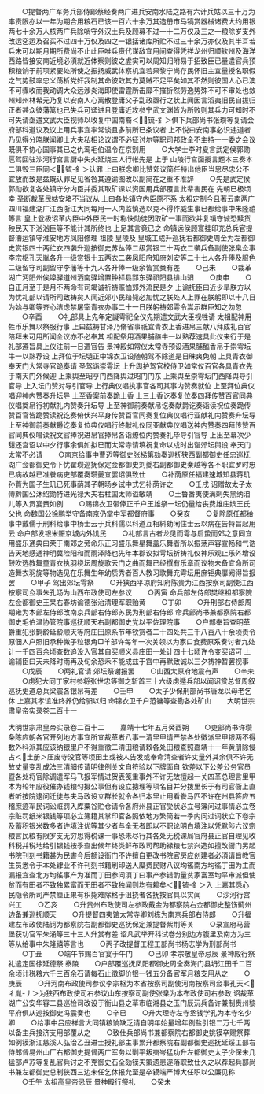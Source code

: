 <!-- { "loadSidebar": true } -->
　　○提督两广军务兵部侍郎蔡经奏两广进兵安南水陆之路有六计兵姑以三十万为率责限亦以一年为期合用粮石已该一百六十余万其造册市马犒赏器械诸费大约用银两七十余万人核两广兵除哨守外汉土兵及顾募不过一十二万仅及三之一粮除岁支外改运穵运及召买不过四十万仅及四之一银括诸库所贮不过三十余万亦仅及其半耳若兵未可以期月期所费尚不止此臣唯兵赉代谋敌宜用间查得凭祥龙州归顺钦州及海洋西路皆接安南近境必湏就近体察则彼之虗实可以周知归附易于招致臣已量遣官兵预积粮饷于前项紧要处所使之振扬威武体察机宜若果黎宁尚存民怀旧主宜量授名职假之气势鼓率忠义荡析党奸我制其命彼效其力莫贼不足平矣如其不然则彼国人心已澳不可骤收而我动调大众远涉炎海即使雷霆所击靡不摧折然劳逸势殊不可不审处也敛州知州林希元乃复以安南人心离散登庸父子乱政亟行之状上闻因言滔夷旧民自拔归正者甚众彼藩篱也已失兵可迳进且登庸近攻参宁武文渊皆为所败则其兵力可知时不可失请亟遣文武大臣视师以收复中国南裔＜锍-釒＞俱下兵部尚书张瓒等复请会府部科道议及议上用兵事宜率常谈且多前所已条议者  上不悦曰安南事必识违道者乃见得分晓朕闻卿士大夫私相论议谓不必征讨尔等职司邦政全不主持一一委之会议既俱不协心国事其已之仇鸾毛伯温令在京别用
　　○大学士李时夏言武定侯郭勋扈驾回驻沙河行宫言厨中失火延烧三人行帐先是  上于  山陵行宫面授言题本三奏本二俱毁三臣同＜锍-釒＞认罪  上曰朕念卿比赞郊议简任特出他臣当思尽忠公不宜放而致是兹既认罪足见省咎其遵谕图改以副简在之重不准辞
　　○先是武定侯郭勋欲复各处镇守分内臣并委其取矿课以资国用兵部覆言此辈害民在  先朝已极顷幸  圣断裁革民姑安堵不当议从  上曰各处镇守内臣原不系  太祖定制今且著云南两广四川福建湖广江西浙江大同每用一人内监慎选以克不得作威生事已都给事中朱隆禧等言  皇上登极诏革内臣中外臣民一时称快勋徒因取矿一事而欲并复镇守诚恐黩货殃民天下汹汹臣等不能计其所终也  上足其言竟已之  命镇远侯顾寰挂印充总兵官提督漕运镇守淮安地方凤阳修理  祖陵  皇陵及  皇城工成升巡抚右都御史周金为左都御史赏银四十两纻衣四袭升巡按御史苏丛俸二级赏银二十两衣二袭兵备副使张臬佥事李宗枢孔天胤各升一级赏银十五两衣二袭凤阳府知府刘安等二十七人各升俸及服色二级留守司副留守李藩等十九人各升俸一级余皆赏赉有差
　　○己未
　　○裁革湖广沔阳州俟埠驿道州洒南驿增置钟祥县郢东驿祁阳县排山驲
　　○庚申
　　○自正月至于是月不两命有司竭诚祈祷赈恤郊外流民是夕  上谕抚臣曰近少旱朕方以为忧礼部以请所司致祷矣人闻近郊小民踣毙必加忧之朕处人上罪在朕躬即以十八日为始与卿等齐心洁虑禁屠宰青衣办事二十一日朕躬祷郊雩令嵩示群臣知之勿忽
　　○辛酉
　　○礼部具上先年定譺雩祀全仪先期遣文武大臣视牲请  太祖配神用牲币乐舞以祭服行事  上曰兹祷甘泽乃脩省事祇宜青衣上香进帛三献八拜成礼百官陪拜未可用所闻全议亦不必奉其  祖配祭用酒果脯醢牛一以熟荐速具此仪来行于是礼部遵旨具上仪注前一日遣官告  景神殿如常仪太常寺预设酒果脯醢香帛于崇雩坛牛一以熟荐设  上拜位于坛壝正中锦衣卫设随朝驾不除道是日昧爽免朝  上具青衣御  奉天门大常寺官跪奏请  圣驾诣崇雩坛  上升舆护驾官校侍卫如常仪百官各具青衣先于南天门外候迎  上乘舆至昭亨门西降舆过昭门门东  上乘舆至崇雩坛门西降舆导引官导  上入坛门赞对导引官导  上行典仪唱执事官各司其事内赞奏就位  上至拜位典仪唱迎神内赞奏升坛导  上至香案前奏跪上香  上三上香讫奏复位奏四拜传赞百官同典仪唱奠帛行初献礼内赞奏升坛导  上至神御前奏献帛讫奏献爵讫奏诣读祝位奏跪传赞百官皆跪赞读祝讫奏俯伏兴平身传赞百官同奏复位典仪唱行亚献礼内赞奏升坛导  上至神御前奏献爵讫奏复位典仪唱行终献礼仪同亚献典仪唱送神内赞奏四拜传赞百官同典仪唱读祝文官捧祝进帛官捧帛各诣燎位内赞奏礼毕导引官导  上出至幕次少甜还宫诏以中夕行事余俱如拟已而太常寺请填祝复命以戍时出诣郊坛舆设  奉天门太常不必请
　　○南京给事中曹迈等御史张梯第劾奏巡抚狭西副都御史任忠巡抚湖广佥都御史令下忧翟瓒巡抚保定佥都御史刘夔右副都御史秦越等各不职宜罗时忠已病故越已准餋病吏部覆奏瓒夔宜罢诏俱致仕
　　○补荫原任福建速城知县蒋玑孙蕡为国子生玑已死事荫其子朝旸乡试中式乞补荫许之
　　○壬戌  诏赠故太子太傅黔国公沐绍勋特进光禄大夫右柱国太师谥敏靖
　　○土鲁番夷使满剌失黑纳洎儿等入贡宴赉如例
　　○赐锦衣卫带俸正千户王雄祭一坛仍量给丧费雄庄嫔王氏父也  命魏国公徐鹏举守备南京仍掌中军都督府事
　　○癸亥
　　○复除原任都给事中戴儒于刑科给事中杨士云于兵科儒以科道互相紏劾闲住士云以病在告特旨起用云  命户部发银米赈京城内外饥民
　　○礼部言古者龙见而雩与启蛰而郊之意同宜用盛乐通典曰荣于南郊之旁命乐正习盛乐舞星舞盖乐舞者所以振荡声容宣畅和气诰告天地感通神明冀险阳和而雨泽降也先年本郡议拟雩坛祈祷礼仪神乐观止乐外增设鼓吹选教舞童青衣执羽绕坛周旋歌云门之曲而舞已经撰有乐章而议物未备宜命所司造舞衣羽旄等物选见在乐舞生年幼质秀者百人教习歌舞充雩坛用庶钜典靡阙得旨报罢
　　○甲子  驾出郊坛雩祭
　　○升狭西平凉府知府陈贵为江西按察司副使江西按察司佥事朱孔旸为山西布政使司左参议
　　○丙寅  命兵部左侍郎樊继祖都察院左佥都御史王杲右春坊谕德张治清理军职贻黄
　　○丁卯
　　○升刑部右侍郎周期雍为本部左侍郎改南京兵部右侍郎苏民为刑部右侍郎  命兵部尚书兼都察院右都御史毛伯温协管院事巡抚顺天右副都御史党以平佐理院事
　　○户部奉旨查明革爵重犯张鹤龄延龄顺天等府庄田原系节年钦赏者二十四处共三千八百八十余顷责令原佃人户照旧承种微子粒银角□羊部许每年一次关领以为家口食费原系奏讨者九处计一千四百余顷查数追没入官其自买顺义县庄田一处计四十七顷许令变买诏可  上谕辅臣曰天未降时雨再及旬余恐禾不能成兹于宫中再默致诚以三夕祷神暂罢视事
　　○戊辰
　　○两礼官请  郊坛祭谢报罢
　　○山西太原府地震有声
　　○辛未
　　○虏犯大同丁家村参将张世忠等御之斩首三十六级虏遁兵部以闻诏赏总督周叙巡抚史道总兵梁震各银帛有差
　　○壬申
　　○太子少保刑部尚书唐龙以母老乞休  上嘉其孝谊准终养仍给驲以归  命锦衣卫千户范镛等查勘各处矿山
　　大明世宗肃皇帝实录卷二百十一


大明世宗肃皇帝实录卷二百十二
　　嘉靖十七年五月癸酉朔
　　○吏部尚书许瓒条陈应朝各官开列地方事宜所宜裁革者八事一清里甲请严禁各处徵派里甲银两不得数外科派其应该纳银里户不得重徵二清田粮请敕各处田粮查照嘉靖十一年黄册除侵占＜土册＞压废寺没官等顷田土或被人告发或奉命清查者许丈量外其余俱不许无故丈量变乱成法三清驲传请明律例关文自符验以下牌面自  钦差以下公差公务官员暨各处将官除调遣军马飞报军情进贺表笺重事外不许无故擅起一关四革总理言里甲本为轮年应役催办钱粮勾摄公事但有设立摠理等项名目并分拨里长于有司官衙上直者听按院逮问迁徒与夫马政设立群长就令各归本里止用看餋马匹不许在州县答应五稽庶迹军民词讼赃罚入库粟谷贮仓请令各府州县正官受状必立号簿问过事情必立卷宗赃罚纸米银钱等项必立簿籍其掌印官各照依地方繁简若一季内问过词状立下卷宗及蓄积银米数多者许填注优等其少者与全无者即以不职论明白填注以凭默陟六议宗粮言民粮有限岁支无穷思得税课一事恐未尽行其各处无税课局官府县正官自理见收科税并税地给引银钱按季查出候年终类鲜布政司帮助禄粮七禁兴造如擅改衙门另起书院刊刻书籍甚为民害今后额设衙门不许擅自更改书院官房应创建者必湏请旨教官生员悉令于本处肄业不许刊刻书籍刷印送人糜费民财八议均徭南方均徭丁田为主而漏报宜查北方均徭事产为准而丁田参问湏丁曰事产参错酌量贫家富室均平审派但使贫而有田者不致独累富而无田者不致独闻则均有赖矣＜锍-釒＞入  上嘉其悉心民隐令所司严禁厘正果有积毙难除格于沮挠者各抚按官具以实闻
　　○沙河行宫兴工
　　○乙亥
　　○升贵州布政使司左参政戴金为都察院右佥都御史整饬蓟州边备兼巡抚顺天
　　○升提督四夷馆太常寺卿刘栋为南京兵部右侍郎
　　○升福建左布政使陆钶为都察院右副都御史巡抚保定兼提督紫荆等关
　　○录宣府马营堡获功官军朱涌等三十三人升赏有差  诏凡武举开科试卷分别边方腹里及南方为三等从给事中朱隆禧等言也
　　○丙子改提督工程工部尚书杨志学为刑部尚书
　　○丁丑
　　○端午节赐百官宴于午门
　　○己卯  孝宗敬皇帝忌辰  景神殿行祭礼遣定国徐延德祭  泰陵
　　○户部覆巡抚凤阳都御史周全奏海门县坍江田千二百余顷计税粮六千三百余石请每石止徵脚价银一钱五分备官军月粮支用从之
　　○庚辰
　　○升河南布政使司参议李宗枢为本省按察司副使河南按察司佥事孔天＜彳胤-丿＞为狭西布政使司右参议山东按察司副使张臬为本布政使司右参政  诏裁革湖广公安华容二县巡检司改设于衡山县之草市临湘县之玉门辰沅兵备许兼制赉州黎平府俱从巡按御史冯震奏也
　　○辛巳
　　○升大理寺左寺丞钱学孔为本寺名少卿
　　○给事中吕应祥言大同镇粮饷缺乏请自明年始量增年例盐引银二万七千两以备主兵接济支用部覆从之
　　○致仕兵部尚书兼都察院右都御史姚镆卒赐祭葬如例镆浙江慈溪人弘治乙丑进士授礼部主事累升都察院右副都御史巡抚延绥工部右侍郎督易州山厂右都御史提督两广军务以剿平叛夷岑猛功升左都御史太子少保未几猛部卢苏等复乱官兵讨之不克御史石全劾镆夫策遗患遂落职致仕久之以荐起兵部尚书兼左都御史总制狭西三边未任乞休报允至是卒镆端严博大任职以公廉见称
　　○壬午  太祖高皇帝忌辰  景神殿行祭礼
　　○癸未
